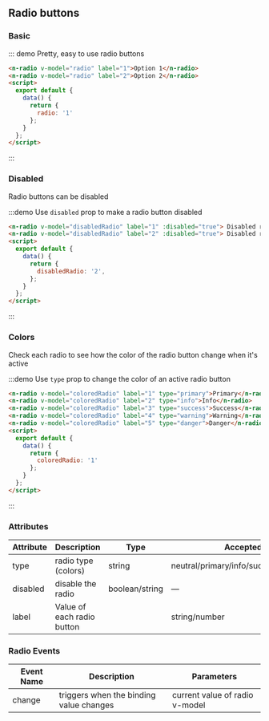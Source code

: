 <style>
.demo-block .n-button{
  margin-bottom:10px;
}
</style>
<script>
  module.exports = {
    data() {
      return {
        radio: '1',
        disabledRadio: '2',
        coloredRadio: '1',
      };
    },
  };
</script>

## Radio buttons

### Basic

::: demo Pretty, easy to use radio buttons

```html
<n-radio v-model="radio" label="1">Option 1</n-radio>
<n-radio v-model="radio" label="2">Option 2</n-radio>
<script>
  export default {
    data() {
      return {
        radio: '1'
      };
    }
  };
</script>
```
:::

### Disabled

Radio buttons can be disabled

:::demo Use `disabled` prop to make a radio button disabled
```html
<n-radio v-model="disabledRadio" label="1" :disabled="true"> Disabled radio is off</n-radio>
<n-radio v-model="disabledRadio" label="2" :disabled="true"> Disabled radio is on</n-radio>
<script>
  export default {
    data() {
      return {
        disabledRadio: '2',
      };
    }
  };
</script>
```
:::

### Colors

Check each radio to see how the color of the radio button change when it's active

:::demo Use `type` prop to change the color of an active radio button
```html
<n-radio v-model="coloredRadio" label="1" type="primary">Primary</n-radio>
<n-radio v-model="coloredRadio" label="2" type="info">Info</n-radio>
<n-radio v-model="coloredRadio" label="3" type="success">Success</n-radio>
<n-radio v-model="coloredRadio" label="4" type="warning">Warning</n-radio>
<n-radio v-model="coloredRadio" label="5" type="danger">Danger</n-radio>
<script>
  export default {
    data() {
      return {
        coloredRadio: '1'
      };
    }
  };
</script>
```
:::

### Attributes
| Attribute      | Description    | Type      | Accepted values       | Default   |
|---------- |-------- |---------- |--------------------  |----- |
| type     | radio type (colors)   | string  |   neutral/primary/info/success/warning/danger           |    neutral     |
| disabled  | disable the radio    | boolean/string   | —   |  —  |
| label | Value of each radio button |  | string/number | — |

### Radio Events
| Event Name | Description | Parameters |
|---------- |-------- |---------- |
| change  | triggers when the binding value changes | current value of radio v-model |
